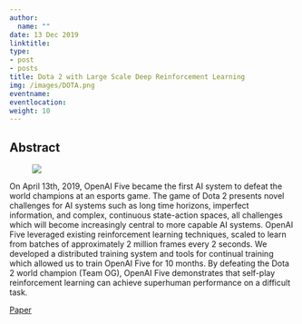 ```yaml
---
author:
  name: ""
date: 13 Dec 2019
linktitle:
type:
- post
- posts
title: Dota 2 with Large Scale Deep Reinforcement Learning
img: /images/DOTA.png
eventname:
eventlocation:  
weight: 10
---
```


## Abstract

<figure>
  <img src="/images/DOTA.png" />
</figure>

On April 13th, 2019, OpenAI Five became the first AI system to defeat the world champions at an esports game. The game of Dota 2 presents novel challenges for AI systems such as long time horizons, imperfect information, and complex, continuous state-action spaces, all challenges which will become increasingly central to more capable AI systems. OpenAI Five leveraged existing reinforcement learning techniques, scaled to learn from batches of approximately 2 million frames every 2 seconds. We developed a distributed training system and tools for continual training which allowed us to train OpenAI Five for 10 months. By defeating the Dota 2 world champion (Team OG), OpenAI Five demonstrates that self-play reinforcement learning can achieve superhuman performance on a difficult task.

[Paper](https://arxiv.org/pdf/1912.06680.pdf)